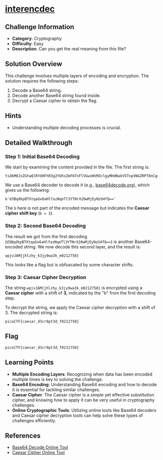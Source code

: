 # [interencdec](https://play.picoctf.org/practice/challenge/418)

## **Challenge Information**

- **Category**: Cryptography  
- **Difficulty**: Easy  
- **Description**: Can you get the real meaning from this file?

## **Solution Overview**

This challenge involves multiple layers of encoding and encryption. The solution requires the following steps:

1. Decode a Base64 string.
2. Decode another Base64 string found inside.
3. Decrypt a Caesar cipher to obtain the flag.

## **Hints**

- Understanding multiple decoding processes is crucial.

## **Detailed Walkthrough**

### **Step 1: Initial Base64 Decoding**

We start by examining the content provided in the file. The first string is:

```
YidkM0JxZGtwQlRYdHFhR3g2YUhsZmF6TnFlVGwzWVROclgyMHdNakV5TnpVNGZRPT0nCg==
```

We use a Base64 decoder to decode it (e.g., [base64decode.org](https://www.base64decode.org/)), which gives us the following:

```
b'd3BqdkpBTXtqaGx6aHlfazNqeTl3YTNrX20wMjEyNzU4fQ=='
```

The `b` here is not part of the encoded message but indicates the **Caesar cipher shift key** (`b = 3`).

### **Step 2: Second Base64 Decoding**

The result we got from the first decoding (`d3BqdkpBTXtqaGx6aHlfazNqeTl3YTNrX20wMjEyNzU4fQ==`) is another Base64-encoded string. We now decode this second layer, and the result is:

```
wpjvJAM{jhlzhy_k3jy9wa3k_m0212758}
```

This looks like a flag but is obfuscated by some character shifts.

### **Step 3: Caesar Cipher Decryption**

The string `wpjvJAM{jhlzhy_k3jy9wa3k_m0212758}` is encrypted using a **Caesar cipher** with a shift of **3**, indicated by the "b" from the first decoding step.

To decrypt the string, we apply the Caesar cipher decryption with a shift of 3. The decrypted string is:

```
picoCTF{caesar_d3cr9pt3d_f0212758}
```

## **Flag**

```
picoCTF{caesar_d3cr9pt3d_f0212758}
```

## **Learning Points**

- **Multiple Encoding Layers**: Recognizing when data has been encoded multiple times is key to solving the challenge.
- **Base64 Encoding**: Understanding Base64 encoding and how to decode it is essential for tackling similar challenges.
- **Caesar Cipher**: The Caesar cipher is a simple yet effective substitution cipher, and knowing how to apply it can be very useful in cryptography challenges.
- **Online Cryptographic Tools**: Utilizing online tools like Base64 decoders and Caesar cipher decryption tools can help solve these types of challenges efficiently.

## **References**

- [Base64 Decode Online Tool](https://www.base64decode.org/)
- [Caesar Cipher Online Tool](https://www.dcode.fr/caesar-cipher)